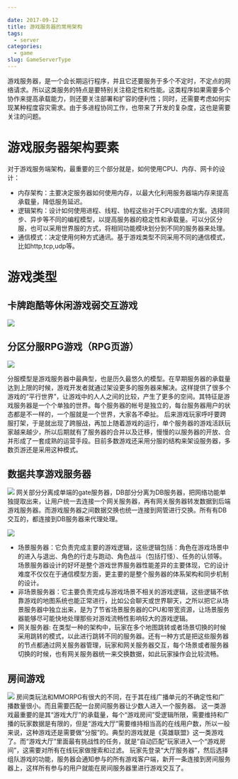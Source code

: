 ```yaml
---

date: 2017-09-12
title: 游戏服务器的常用架构
tags:
  - server
categories:
  - game
slug: GameServerType
---
```

游戏服务器，是一个会长期运行程序，并且它还要服务于多个不定时，不定点的网络请求。所以这类服务的特点是要特别关注稳定性和性能。这类程序如果需要多个协作来提高承载能力，则还要关注部署和扩容的便利性；同时，还需要考虑如何实现某种程度容灾需求。由于多进程协同工作，也带来了开发的复杂度，这也是需要关注的问题。
<!--more-->

# 游戏服务器架构要素
对于游戏服务端架构，最重要的三个部分就是，如何使用CPU、内存、网卡的设计：
- 内存架构：主要决定服务器如何使用内存，以最大化利用服务器端内存来提高承载量，降低服务延迟。
- 逻辑架构：设计如何使用进程、线程、协程这些对于CPU调度的方案。选择同步、异步等不同的编程模型，以提高服务器的稳定性和承载量。可以分区分服，也可以采用世界服的方式，将相同功能模块划分到不同的服务器来处理。
- 通信模式：决定使用何种方式通讯。基于游戏类型不同采用不同的通信模式，比如http,tcp,udp等。

# 游戏类型
## 卡牌跑酷等休闲游戏弱交互游戏
![](https://image.xiaomo.info/game/card.png)

## 分区分服RPG游戏（RPG页游）
![](https://image.xiaomo.info/game/single.png)

分服模型是游戏服务器中最典型，也是历久最悠久的模型。在早期服务器的承载量达到上限的时候，游戏开发者就通过架设更多的服务器来解决。这样提供了很多个游戏的“平行世界”，让游戏中的人人之间的比较，产生了更多的空间。其特征是游戏服务器是一个个单独的世界。每个服务器的帐号是独立的，每台服务器用户的状态都是不一样的，一个服就是一个世界，大家各不牵扯。
后来游戏玩家呼吁要跨服打架，于是就出现了跨服战，再加上随着游戏的运行，单个服务器的游戏活跃玩家越来越少，所以后期就有了服务器的合并以及迁移，慢慢的以服务器的开放、合并形成了一套成熟的运营手段。目前多数游戏还采用分服的结构来架设服务器，多数页游还是采用这种模式。

## 数据共享游戏服务器
![](https://image.xiaomo.info/game/share.png)
网关部分分离成单端的gate服务器，DB部分分离为DB服务器，把网络功能单独提取出来，让用户统一去连接一个网关服务器，再有网关服务器转发数据到后端游戏服务器。而游戏服务器之间数据交换也统一连接到网管进行交换。所有有DB交互的，都连接到DB服务器来代理处理。

![](https://image.xiaomo.info/game/custer.png)

- 场景服务器：它负责完成主要的游戏逻辑，这些逻辑包括：角色在游戏场景中的进入与退出、角色的行走与跑动、角色战斗（包括打怪）、任务的认领等。场景服务器设计的好坏是整个游戏世界服务器性能差异的主要体现，它的设计难度不仅仅在于通信模型方面，更主要的是整个服务器的体系架构和同步机制的设计。
- 非场景服务器：它主要负责完成与游戏场景不相关的游戏逻辑，这些逻辑不依靠游戏的地图系统也能正常进行，比如公会聊天或世界聊天，之所以把它从场景服务器中独立出来，是为了节省场景服务器的CPU和带宽资源，让场景服务器能够尽可能快地处理那些对游戏流畅性影响较大的游戏逻辑。
- 网关服务器: 在类型一种的架构中，玩家在多个地图跳转或者场景切换的时候采用跳转的模式，以此进行跳转不同的服务器。还有一种方式是把这些服务器的节点都通过网关服务器管理，玩家和网关服务器交互，每个场景或者服务器切换的时候，也有网关服务器统一来交换数据，如此玩家操作会比较流畅。

## 房间游戏
![](https://image.xiaomo.info/game/room.png)
房间类玩法和MMORPG有很大的不同，在于其在线广播单元的不确定性和广播数量很小。而且需要匹配一台房间服务器让少数人进入一个服务器。
这一类游戏最重要的是其“游戏大厅”的承载量，每个“游戏房间”受逻辑所限，需要维持和广播的玩家数据是有限的，但是“游戏大厅”需要维持相当高的在线用户数，所以一般来说，这种游戏还是需要做“分服”的。典型的游戏就是《英雄联盟》这一类游戏了。而“游戏大厅”里面最有挑战性的任务，就是“自动匹配”玩家进入一个“游戏房间”，这需要对所有在线玩家做搜索和过滤。
玩家先登录“大厅服务器”，然后选择组队游戏的功能，服务器会通知参与的所有游戏客户端，新开一条连接到房间服务器上，这样所有参与的用户就能在房间服务器里进行游戏交互了。

